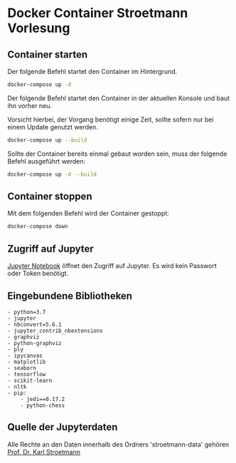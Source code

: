 # Docker Container Stroetmann Vorlesung

## Container starten

Der folgende Befehl startet den Container im Hintergrund.

```bash
docker-compose up -d
```

Der folgende Befehl startet den Container in der aktuellen Konsole und baut ihn vorher neu.

Vorsicht hierbei, der Vorgang benötigt einige Zeit, sollte sofern nur bei einem Update genutzt werden.
```bash
docker-compose up --build
```

Sollte der Container bereits einmal gebaut worden sein, muss der folgende Befehl ausgeführt werden:

```bash
docker-compose up -d --build
```

## Container stoppen

Mit dem folgenden Befehl wird der Container gestoppt:

```bash
docker-compose down
```

## Zugriff auf Jupyter

[Jupyter Notebook](http://localhost:8888) öffnet den Zugriff auf Jupyter. Es wird kein Passwort oder Token benötigt.

## Eingebundene Bibliotheken

```text
- python=3.7
- jupyter
- nbconvert=5.6.1
- jupyter_contrib_nbextensions
- graphviz
- python-graphviz
- ply
- ipycanvas
- matplotlib
- seaborn
- tensorflow
- scikit-learn
- nltk
- pip:
    - jedi==0.17.2  
    - python-chess
```

## Quelle der Jupyterdaten

Alle Rechte an den Daten innerhalb des Ordners 'stroetmann-data' gehören [Prof. Dr. Karl Stroetmann](https://github.com/karlstroetmann/)
